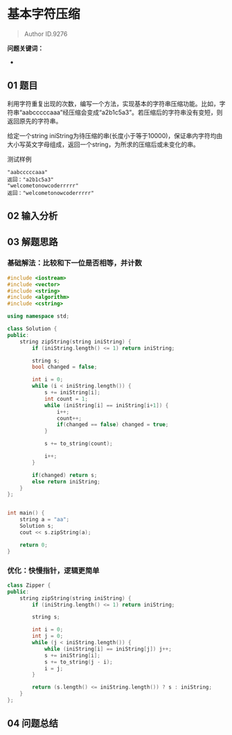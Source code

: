 # 基本字符压缩
> Author ID.9276 

**问题关键词：**

- 

## 01 题目

利用字符重复出现的次数，编写一个方法，实现基本的字符串压缩功能。比如，字符串“aabcccccaaa”经压缩会变成“a2b1c5a3”。若压缩后的字符串没有变短，则返回原先的字符串。

给定一个string iniString为待压缩的串(长度小于等于10000)，保证串内字符均由大小写英文字母组成，返回一个string，为所求的压缩后或未变化的串。

测试样例

```
"aabcccccaaa"
返回："a2b1c5a3"
"welcometonowcoderrrrr"
返回："welcometonowcoderrrrr"
```

## 02 输入分析



## 03 解题思路

### 基础解法：比较和下一位是否相等，并计数

```c++
#include <iostream>
#include <vector>
#include <string>
#include <algorithm>
#include <cstring>

using namespace std;

class Solution {
public:
    string zipString(string iniString) {
        if (iniString.length() <= 1) return iniString;

        string s;
        bool changed = false;

        int i = 0;
        while (i < iniString.length()) {
            s += iniString[i];
            int count = 1;
            while (iniString[i] == iniString[i+1]) {
                i++;
                count++;
                if(changed == false) changed = true;
            }

            s += to_string(count);

            i++;
        }

        if(changed) return s;
        else return iniString;
    }
};


int main() {
    string a = "aa";
    Solution s;
    cout << s.zipString(a);

    return 0;
}
```

### 优化：快慢指针，逻辑更简单

```c++
class Zipper {
public:
    string zipString(string iniString) {
        if (iniString.length() <= 1) return iniString;

        string s;

        int i = 0;
        int j = 0;
        while (j < iniString.length()) {
            while (iniString[i] == iniString[j]) j++;
            s += iniString[i];
            s += to_string(j - i);
            i = j;
        }

        return (s.length() <= iniString.length()) ? s : iniString;
    }
};
```



## 04 问题总结


